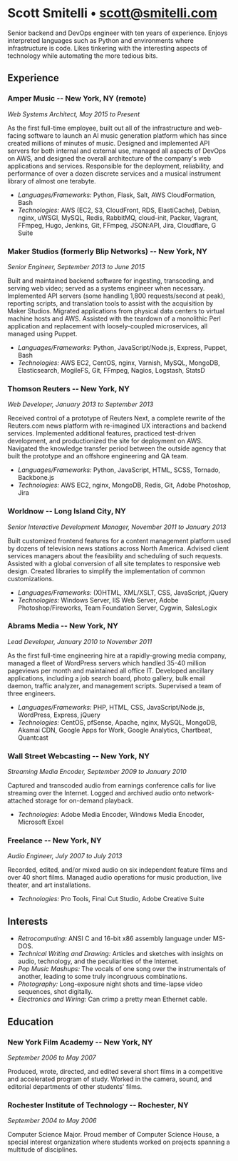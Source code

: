 # Scott Smitelli &bull; <scott@smitelli.com>

Senior backend and DevOps engineer with ten years of experience. Enjoys interpreted languages such as Python and environments where infrastructure is code. Likes tinkering with the interesting aspects of technology while automating the more tedious bits.

## Experience

### Amper Music -- New York, NY (remote)

_Web Systems Architect, May 2015 to Present_

As the first full-time employee, built out all of the infrastructure and web-facing software to launch an AI music generation platform which has since created millions of minutes of music. Designed and implemented API servers for both internal and external use, managed all aspects of DevOps on AWS, and designed the overall architecture of the company's web applications and services. Responsible for the deployment, reliability, and performance of over a dozen discrete services and a musical instrument library of almost one terabyte.

* _Languages/Frameworks:_ Python, Flask, Salt, AWS CloudFormation, Bash
* _Technologies:_ AWS (EC2, S3, CloudFront, RDS, ElastiCache), Debian, nginx, uWSGI, MySQL, Redis, RabbitMQ, cloud-init, Packer, Vagrant, FFmpeg, Hugo, Jenkins, Git, FFmpeg, JSON:API, Jira, Cloudflare, G Suite

### Maker Studios (formerly Blip Networks) -- New York, NY

_Senior Engineer, September 2013 to June 2015_

Built and maintained backend software for ingesting, transcoding, and serving web video; served as a systems engineer when necessary. Implemented API servers (some handling 1,800 requests/second at peak), reporting scripts, and translation tools to assist with the acquisition by Maker Studios. Migrated applications from physical data centers to virtual machine hosts and AWS. Assisted with the teardown of a monolithic Perl application and replacement with loosely-coupled microservices, all managed using Puppet.

* _Languages/Frameworks:_ Python, JavaScript/Node.js, Express, Puppet, Bash
* _Technologies:_ AWS EC2, CentOS, nginx, Varnish, MySQL, MongoDB, Elasticsearch, MogileFS, Git, FFmpeg, Nagios, Logstash, StatsD

### Thomson Reuters -- New York, NY

_Web Developer, January 2013 to September 2013_

Received control of a prototype of Reuters Next, a complete rewrite of the Reuters.com news platform with re-imagined UX interactions and backend services. Implemented additional features, practiced test-driven development, and productionized the site for deployment on AWS. Navigated the knowledge transfer period between the outside agency that built the prototype and an offshore engineering and QA team.

* _Languages/Frameworks:_ Python, JavaScript, HTML, SCSS, Tornado, Backbone.js
* _Technologies:_ AWS EC2, nginx, MongoDB, Redis, Git, Adobe Photoshop, Jira

### Worldnow -- Long Island City, NY

_Senior Interactive Development Manager, November 2011 to January 2013_

Built customized frontend features for a content management platform used by dozens of television news stations across North America. Advised client services managers about the feasibility and scheduling of such requests. Assisted with a global conversion of all site templates to responsive web design. Created libraries to simplify the implementation of common customizations.

* _Languages/Frameworks:_ (X)HTML, XML/XSLT, CSS, JavaScript, jQuery
* _Technologies:_ Windows Server, IIS Web Server, Adobe Photoshop/Fireworks, Team Foundation Server, Cygwin, SalesLogix

### Abrams Media -- New York, NY

_Lead Developer, January 2010 to November 2011_

As the first full-time engineering hire at a rapidly-growing media company, managed a fleet of WordPress servers which handled 35-40 million pageviews per month and maintained all office IT. Developed ancillary applications, including a job search board, photo gallery, bulk email daemon, traffic analyzer, and management scripts. Supervised a team of three engineers.

* _Languages/Frameworks:_ PHP, HTML, CSS, JavaScript/Node.js, WordPress, Express, jQuery
* _Technologies:_ CentOS, pfSense, Apache, nginx, MySQL, MongoDB, Akamai CDN, Google Apps for Work, Google Analytics, Chartbeat, Quantcast

### Wall Street Webcasting -- New York, NY

_Streaming Media Encoder, September 2009 to January 2010_

Captured and transcoded audio from earnings conference calls for live streaming over the Internet. Logged and archived audio onto network-attached storage for on-demand playback.

* _Technologies:_ Adobe Media Encoder, Windows Media Encoder, Microsoft Excel

### Freelance -- New York, NY

_Audio Engineer, July 2007 to July 2013_

Recorded, edited, and/or mixed audio on six independent feature films and over 40 short films. Managed audio operations for music production, live theater, and art installations.

* _Technologies:_ Pro Tools, Final Cut Studio, Adobe Creative Suite

## Interests

* _Retrocomputing:_ ANSI C and 16-bit x86 assembly language under MS-DOS.
* _Technical Writing and Drawing:_ Articles and sketches with insights on audio, technology, and the peculiarities of the Internet.
* _Pop Music Mashups:_ The vocals of one song over the instrumentals of another, leading to some truly incongruous combinations.
* _Photography:_ Long-exposure night shots and time-lapse video sequences, shot digitally.
* _Electronics and Wiring:_ Can crimp a pretty mean Ethernet cable.

## Education

### New York Film Academy -- New York, NY

_September 2006 to May 2007_

Produced, wrote, directed, and edited several short films in a competitive and accelerated program of study. Worked in the camera, sound, and editorial departments of other students' films.

### Rochester Institute of Technology -- Rochester, NY

_September 2004 to May 2006_

Computer Science Major. Proud member of Computer Science House, a special interest organization where students worked on projects spanning a multitude of disciplines.
